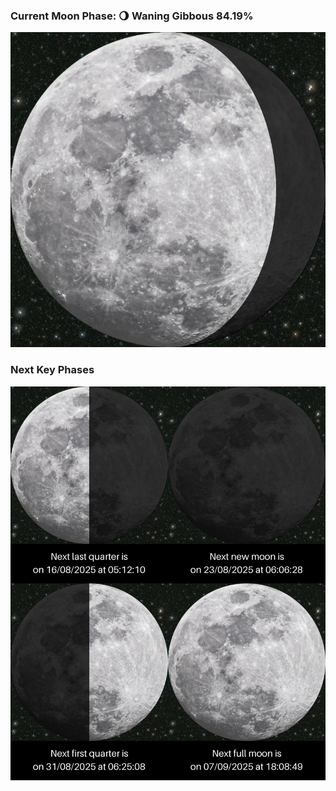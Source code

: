### Current Moon Phase: 🌖 Waning Gibbous 84.19%
![Moon Phase](moonphase.png)
### Next Key Phases
![Gallery](gallery.png)